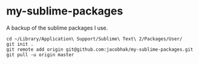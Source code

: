 my-sublime-packages
===================
A backup of the sublime packages I use.

    cd ~/Library/Application\ Support/Sublime\ Text\ 2/Packages/User/
    git init .
    git remote add origin git@github.com:jacobhak/my-sublime-packages.git
    git pull -u origin master